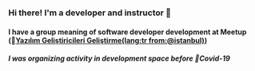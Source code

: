 ### Hi there! I'm a developer and instructor 👋
#### I have a group meaning of software developer development at Meetup (🔗[Yazılım Geliştiricileri Geliştirme(lang:tr from:@istanbul)](https://www.meetup.com/Yaz%C4%B1l%C4%B1m-Geli%C5%9Ftiricileri-Geli%C5%9Ftirme "Y.G.G.")) 
##### _I was organizing activity in development space before 🦠Covid-19_


